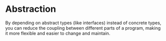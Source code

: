 # Abstraction

By depending on abstract types (like interfaces) instead of concrete types, you can reduce the coupling between different parts of a program, making it more flexible and easier to change and maintain.
